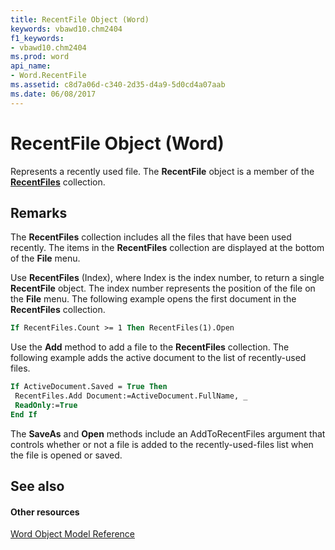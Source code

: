 ```yaml
---
title: RecentFile Object (Word)
keywords: vbawd10.chm2404
f1_keywords:
- vbawd10.chm2404
ms.prod: word
api_name:
- Word.RecentFile
ms.assetid: c8d7a06d-c340-2d35-d4a9-5d0cd4a07aab
ms.date: 06/08/2017
---
```



# RecentFile Object (Word)

Represents a recently used file. The  **RecentFile** object is a member of the **[RecentFiles](Word.recentfiles.md)** collection.


## Remarks

The  **RecentFiles** collection includes all the files that have been used recently. The items in the **RecentFiles** collection are displayed at the bottom of the **File** menu.

Use  **RecentFiles** (Index), where Index is the index number, to return a single **RecentFile** object. The index number represents the position of the file on the **File** menu. The following example opens the first document in the **RecentFiles** collection.




```vb
If RecentFiles.Count >= 1 Then RecentFiles(1).Open
```

Use the  **Add** method to add a file to the **RecentFiles** collection. The following example adds the active document to the list of recently-used files.




```vb
If ActiveDocument.Saved = True Then 
 RecentFiles.Add Document:=ActiveDocument.FullName, _ 
 ReadOnly:=True 
End If
```

The  **SaveAs** and **Open** methods include an AddToRecentFiles argument that controls whether or not a file is added to the recently-used-files list when the file is opened or saved.


## See also


#### Other resources


[Word Object Model Reference](http://msdn.microsoft.com/library/be452561-b436-bb9b-6f94-3faa9a74a6fd%28Office.15%29.aspx)


